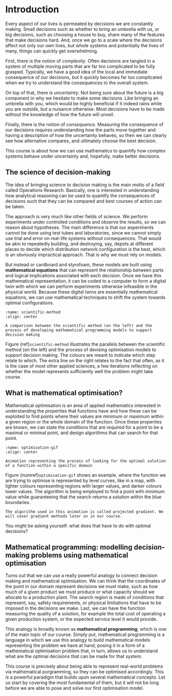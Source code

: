# Introduction

Every aspect of our lives is permeated by decisions we are constantly making. Small decisions such as whether to bring an umbrella with us, or big decisions, such as choosing a house to buy, share many of the features that make decisions hard. And, once we go to a scale where the decisions affect not only our own lives, but whole systems and potentially the lives of many, things can quickly get overwhelming.

First, there is the notion of *complexity*. Often decisions are tangled in a system of multiple moving parts that are far too complicated to be fully grasped. Typically, we have a good idea of the local and immediate consequence of our decisions, but it quickly becomes far too complicated when we try to understand the consequences to the overall system.

On top of that, there is *uncertainty*. Not being sure about the future is a big component in why we hesitate to make some decisions. Like bringing an umbrella with you, which would be highly beneficial if it indeed rains while you are outside, but a nuisance otherwise. Most decisions have to be made without the knowledge of how the future will unveil.

Finally, there is the notion of *consequence*. Measuring the consequence of our decisions requires understanding how the parts move together and having a description of how the uncertainty behaves, so then we can clearly see how alternative compares, and ultimately choose the best decision.

This course is about how we can use mathematics to quantify how complex systems behave under uncertainty and, hopefully, make better decisions.

## The science of decision-making

The idea of bringing science to decision making is the main motto of a field called Operations Research. Basically, one is interested in understanding how analytical reasoning can be used to quantify the consequences of decisions such that they can be compared and best courses of action can be taken.

The approach is very much like other fields of science. We perform experiments under controlled conditions and observe the results, so we can reason about hypotheses. The main difference is that our experiments cannot be done using test tubes and laboratories, since we cannot simply use trial and error on real-life systems without consequences. That would be akin to repeatedly building, and destroying, say, depots at different places to decide which distribution network configuration is the best, which is an obviously impractical approach. That is why we must rely on models.

But instead or cardboard and styrofoam, these models are built using **mathematical equations** that can represent the relationship between parts and logical implications associated with each decision. Once we have this mathematical representation, it can be coded to a computer to form a digital twin with which we can perform experiments otherwise infeasible in the physical world. Because these digital twins are essentially mathematical equations, we can use mathematical techniques to shift the system towards optimal configurations.

```{figure} ../figures/scientific-method-scheme.drawio.svg
:name: scientific-method
:align: center

A comparison between the scientific method (on the left) and the process of developing mathematical programming models to support decision making
```

Figure {ref}`scientific-method` illustrates the parallels between the scientific method (on the left) and the process of devising optimisation models to support decision making. The colours are meant to indicate which step relate to which. The extra line on the right relates to the fact that often, as it is the case of most other applied sciences, a few iterations reflecting on whether the model represents sufficiently well the problem might take course. 
 
## What is mathematical optimisation?  

Mathematical optimisation is an area of applied mathematics interested in understanding the properties that functions have and how these can be exploited to find points where their values are minimum or maximum within a given region or the whole domain of the function. Once these properties are known, we can state the conditions that are required for a point to be a maximal or minimal point, and design algorithms that can search for that point.

```{figure} ../figures/optimisation.gif
:name: optimisation-gif
:align: center

Animation representing the process of looking for the optimal solution of a function within a specific domain
```
Figure {numref}`optimisation-gif` shows an example, where the function we are trying to optimise is represented by level curves, like in a map, with lighter colours representing regions with larger values, and darker colours lower values. The algorithm is being employed to find a point with minimum value while guaranteeing that the search returns a solution within the blue boundaries.

```{note}
The algorithm used in this animation is called projected gradient. We will cover gradient methods later on in our course. 
```

You might be asking yourself: what does that have to do with optimal decisions? 

## Mathematical programming: modelling decision-making problems using mathematical optimisation

Turns out that we can use a really powerful analogy to connect decision making and mathematical optimisation. We can think that the coordinates of the point in our domain represent decisions we must make, such as how much of a given product we must produce or what capacity should we allocate to a production plant. The search region is made of conditions that represent, say, safety requirements, or physical limitations that have to be imposed in the decisions we make. Last, we can have the function measuring the quality of a solution, for example the total cost of operating a given production system, or the expected service level it would provide.

This analogy is broadly known as **mathematical programming**, which is one of the main topic of our course. Simply put, mathematical programming is a language in which we use this analogy to build mathematical models representing the problem we have at hand, posing it in a form of a mathematical optimisation problem that, in turn, allows us to understand what are the optimal decisions that can be made for that system.

This course is precisely about being able to represent real-world problems via mathematical porgramming, so they can be optimised accordingly. This is a powerful paradigm that builds upon several mathematical concepts. Let us start by covering the most fundamental of them, but it will not be long before we are able to pose and solve our first optimisation model.